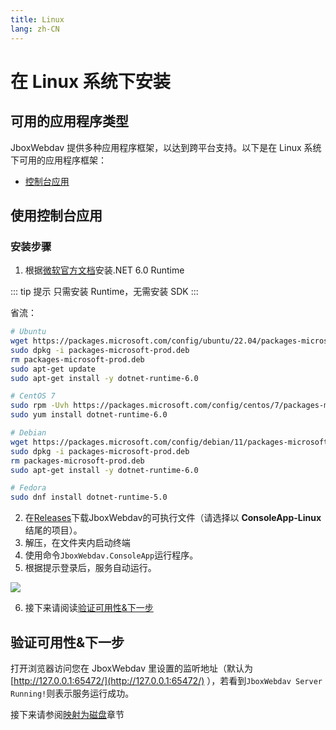 ```yaml
---
title: Linux
lang: zh-CN
---
```


# 在 Linux 系统下安装

## 可用的应用程序类型
JboxWebdav 提供多种应用程序框架，以达到跨平台支持。以下是在 Linux 系统下可用的应用程序框架：

- [控制台应用](#使用控制台应用)

## 使用控制台应用
### 安装步骤
1. 根据[微软官方文档](https://docs.microsoft.com/zh-cn/dotnet/core/install/linux)安装.NET 6.0 Runtime

::: tip 提示
只需安装 Runtime，无需安装 SDK
:::

省流：
```bash
# Ubuntu
wget https://packages.microsoft.com/config/ubuntu/22.04/packages-microsoft-prod.deb -O packages-microsoft-prod.deb
sudo dpkg -i packages-microsoft-prod.deb
rm packages-microsoft-prod.deb
sudo apt-get update
sudo apt-get install -y dotnet-runtime-6.0
```

```bash
# CentOS 7
sudo rpm -Uvh https://packages.microsoft.com/config/centos/7/packages-microsoft-prod.rpm
sudo yum install dotnet-runtime-6.0
```

```bash
# Debian
wget https://packages.microsoft.com/config/debian/11/packages-microsoft-prod.deb -O packages-microsoft-prod.deb
sudo dpkg -i packages-microsoft-prod.deb
rm packages-microsoft-prod.deb
sudo apt-get install -y dotnet-runtime-6.0
```

```bash
# Fedora
sudo dnf install dotnet-runtime-5.0
```

2. 在[Releases](https://github.com/1357310795/JboxWebdav/releases)下载JboxWebdav的可执行文件（请选择以 **ConsoleApp-Linux** 结尾的项目）。
3. 解压，在文件夹内启动终端
4. 使用命令`JboxWebdav.ConsoleApp`运行程序。
5. 根据提示登录后，服务自动运行。

![](https://s2.loli.net/2022/08/02/rKv9aQCSIknRbJu.png)

6. 接下来请阅读[验证可用性&下一步](#验证可用性-下一步)

## 验证可用性&下一步
打开浏览器访问您在 JboxWebdav 里设置的监听地址（默认为 [http://127.0.0.1:65472/](http://127.0.0.1:65472/) ），若看到`JboxWebdav Server Running!`则表示服务运行成功。

接下来请参阅[映射为磁盘](../setup/Mount-Rclone.md)章节